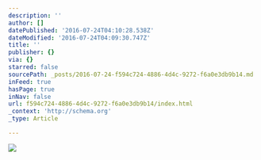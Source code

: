 ```yaml
---
description: ''
author: []
datePublished: '2016-07-24T04:10:28.538Z'
dateModified: '2016-07-24T04:09:30.747Z'
title: ''
publisher: {}
via: {}
starred: false
sourcePath: _posts/2016-07-24-f594c724-4886-4d4c-9272-f6a0e3db9b14.md
inFeed: true
hasPage: true
inNav: false
url: f594c724-4886-4d4c-9272-f6a0e3db9b14/index.html
_context: 'http://schema.org'
_type: Article

---
```

![](https://the-grid-user-content.s3-us-west-2.amazonaws.com/4c64e1e0-22c8-4086-b20d-196deaaf68ae.jpg)